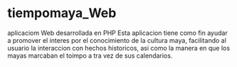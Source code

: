 # tiempomaya_Web
aplicaciom Web desarrollada en PHP 
Esta aplicacion tiene como fin ayudar a  promover el interes por el conocimiento  de la cultura maya, facilitando al usuario la interaccion con hechos historicos, asi como la manera en que los mayas  marcaban el toimpo a tra vez de sus calendarios.

